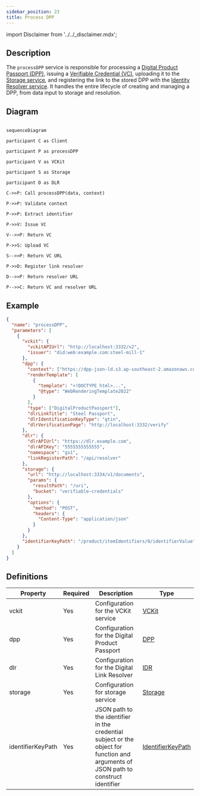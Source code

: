 ```yaml
---
sidebar_position: 23
title: Process DPP
---
```


import Disclaimer from '../../\_disclaimer.mdx';

<Disclaimer />

## Description

The `processDPP` service is responsible for processing a [Digital Product Passport (DPP)](https://uncefact.github.io/spec-untp/docs/specification/DigitalProductPassport), issuing a [Verifiable Credential (VC)](https://uncefact.github.io/spec-untp/docs/specification/VerifiableCredentials), uploading it to the [Storage service](/docs/mock-apps/dependent-services/storage-service), and registering the link to the stored DPP with the [Identity Resolver service](/docs/mock-apps/dependent-services/identity-resolution-service). It handles the entire lifecycle of creating and managing a DPP, from data input to storage and resolution.

## Diagram

```mermaid

sequenceDiagram

participant C as Client

participant P as processDPP

participant V as VCKit

participant S as Storage

participant D as DLR

C->>P: Call processDPP(data, context)

P->>P: Validate context

P->>P: Extract identifier

P->>V: Issue VC

V-->>P: Return VC

P->>S: Upload VC

S-->>P: Return VC URL

P->>D: Register link resolver

D-->>P: Return resolver URL

P-->>C: Return VC and resolver URL

```

## Example

```json
{
  "name": "processDPP",
  "parameters": [
    {
      "vckit": {
        "vckitAPIUrl": "http://localhost:3332/v2",
        "issuer": "did:web:example.com:steel-mill-1"
      },
      "dpp": {
        "context": ["https://dpp-json-ld.s3.ap-southeast-2.amazonaws.com/dppld.json"],
        "renderTemplate": [
          {
            "template": "<!DOCTYPE html>...",
            "@type": "WebRenderingTemplate2022"
          }
        ],
        "type": ["DigitalProductPassport"],
        "dlrLinkTitle": "Steel Passport",
        "dlrIdentificationKeyType": "gtin",
        "dlrVerificationPage": "http://localhost:3332/verify"
      },
      "dlr": {
        "dlrAPIUrl": "https://dlr.example.com",
        "dlrAPIKey": "5555555555555",
        "namespace": "gs1",
        "linkRegisterPath": "/api/resolver"
      },
      "storage": {
        "url": "http://localhost:3334/v1/documents",
        "params": {
          "resultPath": "/uri",
          "bucket": "verifiable-credentials"
        },
        "options": {
          "method": "POST",
          "headers": {
            "Content-Type": "application/json"
          }
        }
      },
      "identifierKeyPath": "/product/itemIdentifiers/0/identifierValue"
    }
  ]
}
```

## Definitions

| Property          | Required | Description                                                                                                                         | Type                                                            |
| ----------------- | -------- | ----------------------------------------------------------------------------------------------------------------------------------- | --------------------------------------------------------------- |
| vckit             | Yes      | Configuration for the VCKit service                                                                                                 | [VCKit](/docs/mock-apps/common/vckit)                           |
| dpp               | Yes      | Configuration for the Digital Product Passport                                                                                      | [DPP](/docs/mock-apps/common/credential)                        |
| dlr               | Yes      | Configuration for the Digital Link Resolver                                                                                         | [IDR](/docs/mock-apps/common/idr)                               |
| storage           | Yes      | Configuration for storage service                                                                                                   | [Storage](/docs/mock-apps/common/storage)                       |
| identifierKeyPath | Yes      | JSON path to the identifier in the credential subject or the object for function and arguments of JSON path to construct identifier | [IdentifierKeyPath](/docs/mock-apps/common/identifier-key-path) |
